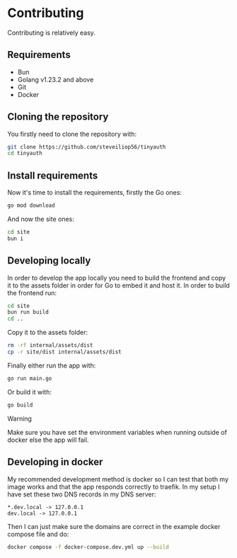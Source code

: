 # Contributing

Contributing is relatively easy.

## Requirements

- Bun
- Golang v1.23.2 and above
- Git
- Docker

## Cloning the repository

You firstly need to clone the repository with:

```sh
git clone https://github.com/steveiliop56/tinyauth
cd tinyauth
```

## Install requirements

Now it's time to install the requirements, firstly the Go ones:

```sh
go mod download
```

And now the site ones:

```sh
cd site
bun i
```

## Developing locally

In order to develop the app locally you need to build the frontend and copy it to the assets folder in order for Go to embed it and host it. In order to build the frontend run:

```sh
cd site
bun run build
cd ..
```

Copy it to the assets folder:

```sh
rm -rf internal/assets/dist
cp -r site/dist internal/assets/dist
```

Finally either run the app with:

```sh
go run main.go
```

Or build it with:

```sh
go build
```

> [!WARNING]
> Make sure you have set the environment variables when running outside of docker else the app will fail.

## Developing in docker

My recommended development method is docker so I can test that both my image works and that the app responds correctly to traefik. In my setup I have set these two DNS records in my DNS server:

```
*.dev.local -> 127.0.0.1
dev.local -> 127.0.0.1
```

Then I can just make sure the domains are correct in the example docker compose file and do:

```sh
docker compose -f docker-compose.dev.yml up --build
```
